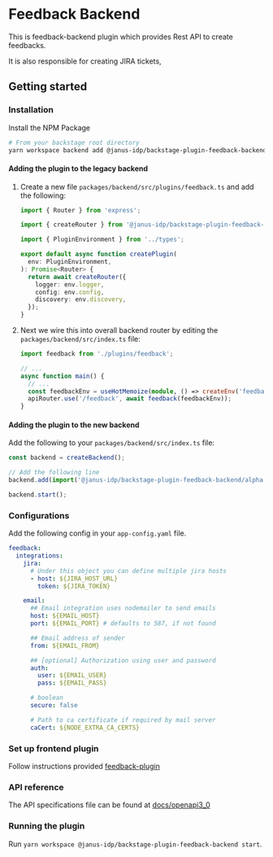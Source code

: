 # Feedback Backend

This is feedback-backend plugin which provides Rest API to create feedbacks.

It is also responsible for creating JIRA tickets,

## Getting started

### Installation

Install the NPM Package

```bash
# From your backstage root directory
yarn workspace backend add @janus-idp/backstage-plugin-feedback-backend
```

#### Adding the plugin to the legacy backend

1. Create a new file `packages/backend/src/plugins/feedback.ts` and add the following:

   ```ts title="packages/backend/src/plugins/feedback.ts"
   import { Router } from 'express';

   import { createRouter } from '@janus-idp/backstage-plugin-feedback-backend';

   import { PluginEnvironment } from '../types';

   export default async function createPlugin(
     env: PluginEnvironment,
   ): Promise<Router> {
     return await createRouter({
       logger: env.logger,
       config: env.config,
       discovery: env.discovery,
     });
   }
   ```

2. Next we wire this into overall backend router by editing the `packages/backend/src/index.ts` file:

   ```ts title="packages/backend/src/index.ts"
   import feedback from './plugins/feedback';

   // ...
   async function main() {
     // ...
     const feedbackEnv = useHotMemoize(module, () => createEnv('feedback'));
     apiRouter.use('/feedback', await feedback(feedbackEnv));
   }
   ```

#### Adding the plugin to the new backend

Add the following to your `packages/backend/src/index.ts` file:

```ts title="packages/backend/src/index.ts"
const backend = createBackend();

// Add the following line
backend.add(import('@janus-idp/backstage-plugin-feedback-backend/alpha'));

backend.start();
```

### Configurations

Add the following config in your `app-config.yaml` file.

```yaml
feedback:
  integrations:
    jira:
      # Under this object you can define multiple jira hosts
      - host: ${JIRA_HOST_URL}
        token: ${JIRA_TOKEN}

    email:
      ## Email integration uses nodemailer to send emails
      host: ${EMAIL_HOST}
      port: ${EMAIL_PORT} # defaults to 587, if not found

      ## Email address of sender
      from: ${EMAIL_FROM}

      ## [optional] Authorization using user and password
      auth:
        user: ${EMAIL_USER}
        pass: ${EMAIL_PASS}

      # boolean
      secure: false

      # Path to ca certificate if required by mail server
      caCert: ${NODE_EXTRA_CA_CERTS}
```

### Set up frontend plugin

Follow instructions provided [feedback-plugin](../feedback/README.md)

### API reference

The API specifications file can be found at [docs/openapi3_0](./docs/openapi3_0.yaml)

### Running the plugin

Run `yarn workspace @janus-idp/backstage-plugin-feedback-backend start`.
